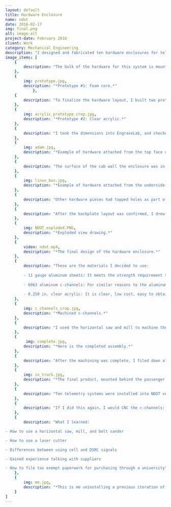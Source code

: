 ```yaml
---
layout: default
title: Hardware Enclosure
name: ndot
date: 2016-02-17
img: final.png
alt: image-alt
project-date: February 2016
client: Work
category: Mechanical Engineering
description: "I designed and fabricated ten hardware enclosures for telemetry to provide real time winter weather and road condition updates to the Nevada Department of Transportation (NDOT), utilizing their own vehicles operating in the Sierra Nevada foothills and mountains. The purpose of this project is to enable NDOT to more effectively allocate their resources (snow plows, salt, etc.). In addition to taking weather readings, this system also monitors the rate at which salt is being spread onto the ground, and senses when there is no longer any salt in the back of the plow."
image_items: [
    {
        description: "The bulk of the hardware for this system is mounted inside the cab of the vehicle, where it is protected from the weather. I was responsible for designing the layout of the hardware and its enclosure, while fitting within the space behind the passenger seat in the cab of the vehicle."
    },
    {
        img: prototype.jpg,
        description: "*Prototype #1: Foam core.*"
            },
    {
        description: "To finalize the hardware layout, I built two prototypes. For the first prototype, I used foam core as the backplate to get an understanding of the locations of the mounting holes."
    },
    {
        img: acrylic_prototype_crop.jpg,
        description: "*Prototype #2: Clear acrylic.*"
    },
    {
        description: "I took the dimensions into EngraveLab, and checked to confirm these locations were correct with my second prototype: laser cutting acrylic and screwing the hardware pieces to the acrylic plate. I had the incorrect placement for a couple mounting holes, changed the holes that needed to be changed, and laser cut a second time. To save on resources, I purposely left the acrylic plate larger than what the plate would be in the final product so I could cut a second test round, by simply adjusting my origin point so I could reuse my acrylic test piece."
    },
    {
        img: adam.jpg,
        description: "*Example of hardware attached from the top face of the backplate.*"
    },
    {
        description: "The surface of the cab wall the enclosure was in contact with was padding material, so it wasn’t necessary to have a flush surface on the back side of the enclosure. The hardware pieces that had through holes for mounting purposes were secured onto the backplate by machine screws from the topside and lock nuts."
    },
    {
        img: linux_box.jpg,
        description: "*Example of hardware attached from the underside of the backplate.*"
    },
    {
        description: "Other hardware pieces had tapped holes as part of its design, and those were attached to the backplate by machine screws and lock washers from the underside."
    },
    {
        description: "After the backplate layout was confirmed, I drew up the hole locations in SolidWorks and sent a Parasolid file to a vendor to machine the backplate. I finalized the c-channel and cover design after discussing it with the technician who would be doing the installations, to ensure the process of mounting the enclosure to the wall of the cab of the snow plow was be straightforward."
    },
    {
        img: NDOT_exploded.PNG,
        description: "*Exploded view drawing.*"
    },
    {
        video: ndot.mp4,
        description: "*The final design of the hardware enclosure.*"
    },
    {
        description: "These are the materials I decided to use:
        
        - 11 gauge aluminum sheets: It meets the strength requirement to withstand truck vibrations and is able to take the load of the equipment. It is relatively lightweight, easy to acquire, and falls under cost restrictions.
        
        - 6063 aluminum c-channels: For similar reasons to the aluminum sheets, these c-channels are relatively strong while being lightweight, low cost, and easy to acquire. Another key characteristic were the right angle inside and outside corners, allowing nuts to lay flat.
        
        - 0.250 in. clear acrylic: It is clear, low cost, easy to obtain, and rigid enough to act as a barrier between the electronics and the passenger seat. This allows easy initial diagnostic testing - being able to see status lights on the hardware."
    },
    {
        img: c_channels_crop.jpg,
        description: "*Machined c-channels.*"
    },
    {
        description: "I used the horizontal saw and mill to machine the c-channels. I opted to use the mill instead of a CNC because the university only has one CNC to handle all of the mechanical engineering department projects, so I had a quicker turnaround if I machined the parts myself. I ordered 3 foot lengths, cut the c-channels to size, and then milled tapped and through holes. I used a laser cutter to cut the acrylic sheets to size and through holes for machine screws and access holes for a socket wrench (if the need arose to have them), and etched the university’s and NDOT’s logos as a finishing touch."
    },
    {
         img: complete.jpg,
        description: "*Here is the completed assembly.*"
    },
    {
        description: "After the machining was complete, I filed down all sharp edges, attached the hardware to the backplates, assembled the enclosures, and connected the wiring."
    },
    {
        img: in_truck.jpg,
        description: "*The final product, mounted behind the passenger seat in the cab of the snow plow. (The passenger seat was not installed in this photo.)*"
    },
    {
        description: "Ten telemetry systems were installed into NDOT vehicles."
    },
    {
        description: "If I did this again, I would CNC the c-channels: my human error required me to make the through holes in the acrylic with lower tolerances than I would have used otherwise so the machine screws were guaranteed to fit and be secured in the tapped holes in the c-channels."
    },
    {
        description: "What I learned:

- How to use a horizontal saw, mill, and belt sander

- How to use a laser cutter

- Differences between using cell and DSRC signals

- Gained experience talking with suppliers

- How to file tax exempt paperwork for purchasing through a university"
    },
    {
        img: me.jpg,
        description: "*This is me uninstalling a previous iteration of a weather sensor mount on a snow plow.*"
    }
]
---
```

